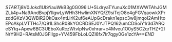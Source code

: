 $START$j8V0Jokd1UbYiauWkB3g0G096lU+5LdryaTYunuXc01MXWWTAhJGMZLk4p+Na9AndBvpjYllgwLyWHh3HwlimXNYQ/Z9siTejO8e4gFGVqaowkXPrzddGKzV3QWBiR2OkOax4ntLirK2uf6eAUpGcDrakn1epsc3w8jmqoI2AmHtoEPoAkpLVTTHc7/Q91LShcR08kYOCRDSEJ0YJTPQ162umCDSoiY1r3d7ARQeSYtq+Apxw6BC3UEboXuRczWtvlpNw0xhrar+c4Mveu1O0yS5C2qrTHZ+2INrY9H2+RAtsM0JGFIlgp+YV459FbLoLQZl6fx7lr7qgy0Ge1zcYA==$END$